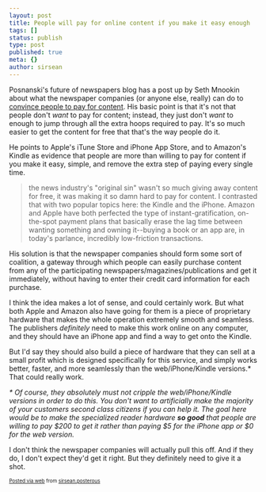 ```yaml
---
layout: post
title: People will pay for online content if you make it easy enough
tags: []
status: publish
type: post
published: true
meta: {}
author: sirsean
---
```

<p>Posnanski's future of newspapers blog has a post up by Seth Mnookin about what the newspaper companies (or anyone else, really) can do to <a href="http://futureofpapers.blogspot.com/2009/04/mnookin-ya-gotta-make-it-easy.html" mce_href="http://futureofpapers.blogspot.com/2009/04/mnookin-ya-gotta-make-it-easy.html">convince people to pay for content</a>. His basic point is that it's not that people don't <i>want</i> to pay for content; instead, they just don't <i>want</i> to enough to jump through all the extra hoops required to pay. It's so much easier to get the content for free that that's the way people do it.</p><p>He points to Apple's iTune Store and iPhone App Store, and to Amazon's Kindle as evidence that people are more than willing to pay for content if you make it easy, simple, and remove the extra step of paying every single time.</p><blockquote><p>the news industry's "original sin" wasn't so much giving away content  for free, it was making it so damn hard to pay for content. I  contrasted that with two popular topics here: the Kindle and the  iPhone. Amazon and Apple have both perfected the type of  instant-gratification, on-the-spot payment plans that basically erase  the lag time between wanting something and owning it--buying a book or  an app are, in today's parlance, incredibly low-friction transactions.</p></blockquote><p>His solution is that the newspaper companies should form some sort of coalition, a gateway through which people can easily purchase content from any of the participating newspapers/magazines/publications and get it immediately, without having to enter their credit card information for each purchase.</p><p>I think the idea makes a lot of sense, and could certainly work. But what both Apple and Amazon also have going for them is a piece of proprietary hardware that makes the whole operation extremely smooth and seamless. The publishers <i>definitely</i> need to make this work online on any computer, and they should have an iPhone app and find a way to get onto the Kindle.<br /></p><p>But I'd say they should also build a piece of hardware that they can sell at a small profit which is designed specifically for this service, and simply works better, faster, and more seamlessly than the web/iPhone/Kindle versions.* That could really work.</p><p><i>* Of course, they absolutely must not cripple the web/iPhone/Kindle versions in order to do this. You don't want to artificially make the majority of your customers second class citizens if you can help it. The goal here would be to make the specialized reader hardware <b>so good</b> that people are willing to pay $200 to get it rather than paying $5 for the iPhone app or $0 for the web version.</i></p><p>I don't think the newspaper companies will actually pull this off. And if they do, I don't expect they'd get it right. But they definitely need to give it a shot.<br /></p><p style="font-size: 10px;">  <a href="http://posterous.com">Posted via web</a>   from <a href="http://sirsean.posterous.com/people-will-pay-for-online-content-if-you-mak">sirsean.posterous</a>  </p>
